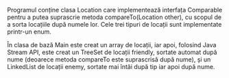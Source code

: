 Programul conține clasa Location care implementează interfața Comparable<T> pentru a putea suprascrie metoda compareTo(Location other), cu scopul de a sorta locațiile după numele lor. Cele trei tipuri de locații sunt implementate printr-un enum. 

În clasa de bază Main este creat un array de locații, iar apoi, folosind Java Stream API, este creat un TreeSet de locații friendly, sortate automat după nume (deoarece metoda compareTo este suprascrisă după nume), și un LinkedList de locații enemy, sortate mai întâi după tip iar apoi după nume. 